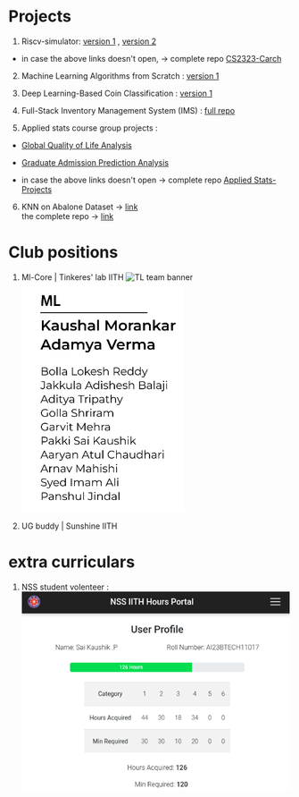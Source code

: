 # Projects 

1. Riscv-simulator:  [version 1](https://github.com/saikaushhikp/CS2323-Carch/tree/main/Lab4)  , [version 2](https://github.com/saikaushhikp/CS2323-Carch/tree/main/Lab7)  

- in case the above links doesn't open, -> complete repo [CS2323-Carch](https://github.com/saikaushhikp/CS2323-Carch)  

2. Machine Learning Algorithms from Scratch :  [version 1](https://github.com/saikaushhikp/Supervised-Learning-Scratch)

3. Deep Learning-Based Coin Classification : [version 1](https://github.com/saikaushhikp/CNN-based-Coin-Image-Classifier)

4. Full-Stack Inventory Management System (IMS) :  [full repo](https://github.com/NagaRohithKumarJakkala/IMS)

5. Applied stats course group projects :  

- [Global Quality of Life Analysis](https://github.com/saikaushhikp/Applied-Stats-projects/tree/main/project1)  
- [Graduate Admission Prediction Analysis](https://github.com/saikaushhikp/Applied-Stats-projects/tree/main/project2)  

- in case the above links doesn't open -> complete repo [Applied Stats-Projects](https://github.com/saikaushhikp/Applied-Stats-projects)  

6. KNN on Abalone Dataset -> [link](https://github.com/saikaushhikp/AI1104-Programming-for-AI/blob/main/AI1104%20Project%20Q3.py)  
the complete repo -> [link](https://github.com/saikaushhikp/AI1104-Programming-for-AI)

# Club positions

1. Ml-Core | Tinkeres' lab IITH
![TL team banner](TL_team_banner.jpg)
![ml core](Ml-core-psk.png)

2. UG buddy | Sunshine IITH

# extra curriculars 
1. NSS student volenteer :
![NSS-student-volenteer](NSS-student-volenteer.png)

